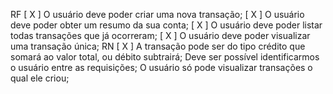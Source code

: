 RF
[ X ] O usuário deve poder criar uma nova transação;
[ X ] O usuário deve poder obter um resumo da sua conta;
[ X ] O usuário deve poder listar todas transações que já ocorreram;
[ X ] O usuário deve poder visualizar uma transação única;
RN
[ X ] A transação pode ser do tipo crédito que somará ao valor total, ou débito subtrairá;
 Deve ser possível identificarmos o usuário entre as requisições;
 O usuário só pode visualizar transações o qual ele criou;
